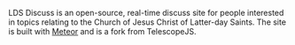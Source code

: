 LDS Discuss is an open-source, real-time discuss site for people interested in topics relating to the Church of Jesus Christ of Latter-day Saints.  The site is built with [Meteor](http://meteor.com) and is a fork from TelescopeJS.
